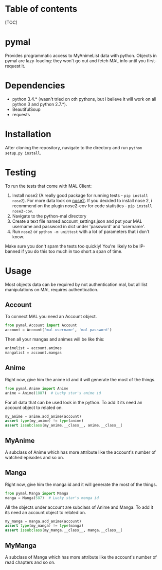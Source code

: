 Table of contents
=================
[TOC]

pymal
==========
Provides programmatic access to MyAnimeList data with python.
Objects in pymal are lazy-loading: they won't go out and fetch MAL info until you first-request it.

Dependencies
===========
* python 3.4.* (wasn't tried on oth pythons, but i believe it will work on all python 3 and python 2.7.*).
* BeautifulSoup
* requests

Installation
============
After cloning the repository, navigate to the directory and run `python setup.py install`.

Testing
=======
To run the tests that come with MAL Client:
1. Install nose2 (A really good package for running tests - `pip install nose2`). For more data look on [nose2](https://github.com/nose-devs/nose2 "nose2").
  If you decided to install nose 2, i recommend on the plugin nose2-cov for code statistics - `pip install nose2-cov`.
2. Navigate to the python-mal directory
3. Create a text file named account_settings.json and put your MAL username and password in dict under 'password' and 'username'.
4. Run `nose2` or `python -m unittest` with a lot of parameters that i don't know.

Make sure you don't spam the tests too quickly! You're likely to be IP-banned if you do this too much in too short a span of time.

Usage
=====
Most objects data can be required by not authentication mal, but all list manipulations on MAL requires authentication.

Account
------
To connect MAL you need an Account object.

``` python
from pymal.Account import Account
account = Account('mal-username', 'mal-password')
```

Then all your mangas and animes will be like this:

``` python
animelist = account.animes
mangalist = account.mangas
```

Anime
-----
Right now, give him the anime id and it will generate the most of the things.

``` python
from pymal.Anime import Anime
anime = Anime(1887)  # Lucky star's anime id
```

For all data that can be used look in the python.
To add it its need an account object to related on.

``` python
my_anime = anime.add_anime(account)
assert type(my_anime) != type(anime)
assert issubclass(my_anime.__class__, anime.__class__)
```

MyAnime
-------
A subclass of Anime which has more attribute like the account's number of watched episodes and so on.

Manga
-----
Right now, give him the manga id and it will generate the most of the things.

``` python
from pymal.Manga import Manga
manga = Manga(587)  # Lucky star's manga id
```

All the objects under account are subclass of Anime and Manga.
To add it its need an account object to related on.

``` python
my_manga = manga.add_anime(account)
assert type(my_manga) != type(manga)
assert issubclass(my_manga.__class__, manga.__class__)
```

MyManga
-------
A subclass of Manga which has more attribute like the account's number of read chapters and so on.